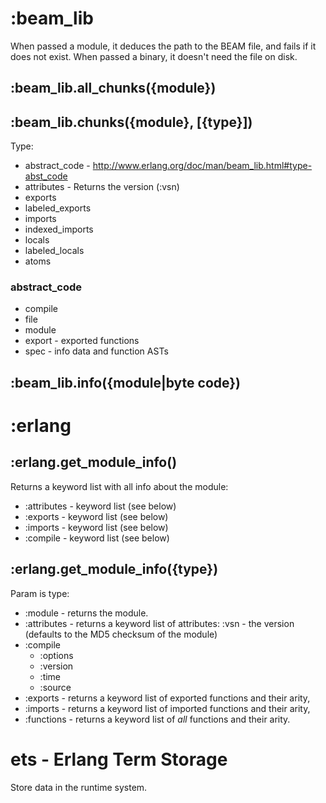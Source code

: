 # :beam_lib

When passed a module, it deduces the path to the BEAM file, and fails if it does not exist.
When passed a binary, it doesn't need the file on disk.

## :beam_lib.all_chunks({module})

## :beam_lib.chunks({module}, [{type}])

Type:
* abstract_code - http://www.erlang.org/doc/man/beam_lib.html#type-abst_code
* attributes - Returns the version (:vsn)
* exports
* labeled_exports
* imports
* indexed_imports
* locals
* labeled_locals
* atoms

### abstract_code
* compile
* file
* module
* export - exported functions
* spec - info data and function ASTs

## :beam_lib.info({module|byte code})

# :erlang

## :erlang.get_module_info()

Returns a keyword list with all info about the module:
* :attributes - keyword list (see below)
* :exports - keyword list (see below)
* :imports - keyword list (see below)
* :compile - keyword list (see below)

## :erlang.get_module_info({type})

Param is type:
* :module - returns the module.
* :attributes - returns a keyword list of attributes:
  :vsn - the version (defaults to the MD5 checksum of the module)
* :compile
  * :options
  * :version
  * :time
  * :source
* :exports - returns a keyword list of exported functions and their arity,
* :imports - returns a keyword list of imported functions and their arity,
* :functions - returns a keyword list of *all* functions and their arity.

# ets - Erlang Term Storage

Store data in the runtime system.
